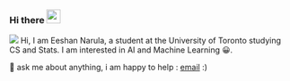 ### Hi there <img src="https://media.giphy.com/media/hvRJCLFzcasrR4ia7z/giphy.gif" width="25px">

![](https://visitor-badge.glitch.me/badge?page_id=eeshannarula29.eeshannarula29)
Hi, I am Eeshan Narula, a student at the University of Toronto studying CS and Stats. I am interested in AI and Machine Learning 😀. 

💬 ask me about anything, i am happy to help : [email](eeshannarula29@gmail.com) :)






